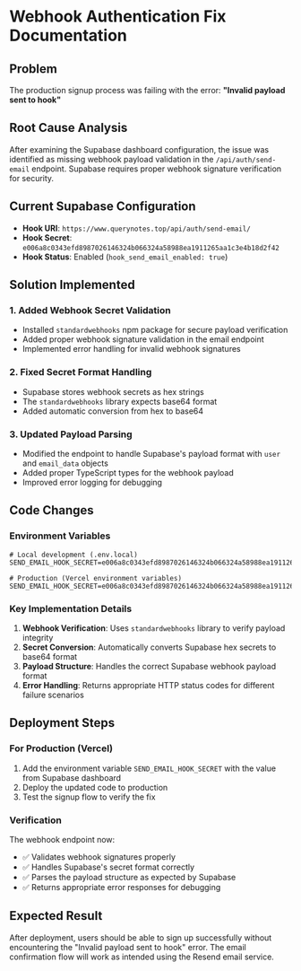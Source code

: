 # Webhook Authentication Fix Documentation

## Problem
The production signup process was failing with the error: **"Invalid payload sent to hook"**

## Root Cause Analysis
After examining the Supabase dashboard configuration, the issue was identified as missing webhook payload validation in the `/api/auth/send-email` endpoint. Supabase requires proper webhook signature verification for security.

## Current Supabase Configuration
- **Hook URI**: `https://www.querynotes.top/api/auth/send-email/`
- **Hook Secret**: `e006a8c0343efd8987026146324b066324a58988ea1911265aa1c3e4b18d2f42`
- **Hook Status**: Enabled (`hook_send_email_enabled: true`)

## Solution Implemented

### 1. Added Webhook Secret Validation
- Installed `standardwebhooks` npm package for secure payload verification
- Added proper webhook signature validation in the email endpoint
- Implemented error handling for invalid webhook signatures

### 2. Fixed Secret Format Handling
- Supabase stores webhook secrets as hex strings
- The `standardwebhooks` library expects base64 format
- Added automatic conversion from hex to base64

### 3. Updated Payload Parsing
- Modified the endpoint to handle Supabase's payload format with `user` and `email_data` objects
- Added proper TypeScript types for the webhook payload
- Improved error logging for debugging

## Code Changes

### Environment Variables
```env
# Local development (.env.local)
SEND_EMAIL_HOOK_SECRET=e006a8c0343efd8987026146324b066324a58988ea1911265aa1c3e4b18d2f42

# Production (Vercel environment variables)
SEND_EMAIL_HOOK_SECRET=e006a8c0343efd8987026146324b066324a58988ea1911265aa1c3e4b18d2f42
```

### Key Implementation Details
1. **Webhook Verification**: Uses `standardwebhooks` library to verify payload integrity
2. **Secret Conversion**: Automatically converts Supabase hex secrets to base64 format
3. **Payload Structure**: Handles the correct Supabase webhook payload format
4. **Error Handling**: Returns appropriate HTTP status codes for different failure scenarios

## Deployment Steps

### For Production (Vercel)
1. Add the environment variable `SEND_EMAIL_HOOK_SECRET` with the value from Supabase dashboard
2. Deploy the updated code to production
3. Test the signup flow to verify the fix

### Verification
The webhook endpoint now:
- ✅ Validates webhook signatures properly
- ✅ Handles Supabase's secret format correctly
- ✅ Parses the payload structure as expected by Supabase
- ✅ Returns appropriate error responses for debugging

## Expected Result
After deployment, users should be able to sign up successfully without encountering the "Invalid payload sent to hook" error. The email confirmation flow will work as intended using the Resend email service.
